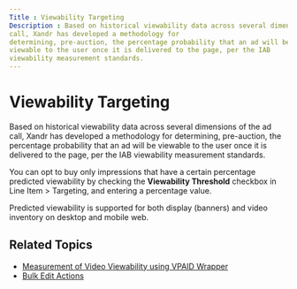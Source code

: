 ```yaml
---
Title : Viewability Targeting
Description : Based on historical viewability data across several dimensions of the ad
call, Xandr has developed a methodology for
determining, pre-auction, the percentage probability that an ad will be
viewable to the user once it is delivered to the page, per the IAB
viewability measurement standards.
---
```



# Viewability Targeting



Based on historical viewability data across several dimensions of the ad
call, Xandr has developed a methodology for
determining, pre-auction, the percentage probability that an ad will be
viewable to the user once it is delivered to the page, per the IAB
viewability measurement standards.

You can opt to buy only impressions that have a certain percentage
predicted viewability by checking the **Viewability Threshold** checkbox
in Line Item
 \>  Targeting, and
entering a percentage value.

Predicted viewability is supported for both display (banners) and video
inventory on desktop and mobile web.



## Related Topics

- <a href="video-viewability.md" class="xref">Measurement of Video
  Viewability using VPAID Wrapper</a>
- <a href="bulk-edit-actions.md" class="xref"
  title="You can use our bulk edit actions to update multiple advertiser, insertion order, and line item settings simultaneously from the buyer monitoring grids.">Bulk
  Edit Actions</a>






